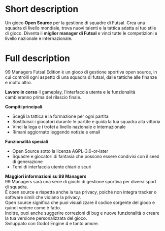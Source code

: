 # Short description
Un gioco **Open Source** per la gestione di squadre di Futsal. 
Crea una squadra di livello mondiale, trova nuovi talenti e la tattica adatta al tuo stile di gioco. 
Diventa il **miglior manager di Futsal** e vinci tutte le competizioni a livello nazionale e internazionale.

# Full description
99 Managers Futsal Edition è un gioco di gestione sportiva open source,
in cui controlli ogni aspetto di una squadra di futsal,
dalle tattiche alle finanze e molto altro.

**Lavoro in corso**
Il gameplay, l'interfaccia utente e le funzionalità cambieranno prima del rilascio finale.

**Compiti principali**  
- Scegli la tattica e la formazione per ogni partita  
- Sostituisci i giocatori durante le partite e guida la tua squadra alla vittoria  
- Vinci la lega e i trofei a livello nazionale e internazionale  
- Rimani aggiornato leggendo notizie e email

**Funzionalità speciali**  
- Open Source sotto la licenza AGPL-3.0-or-later  
- Squadre e giocatori di fantasia che possono essere condivisi con il seed di generazione  
- Temi di interfaccia utente chiari e scuri  

**Maggiori informazioni su 99 Managers**  
99 Managers sarà una serie di giochi di gestione sportiva per diversi sport di squadra.  
È open source e rispetta anche la tua privacy, poiché non integra tracker o software simili che violano la privacy.  
Open source significa che puoi visualizzare il codice sorgente del gioco e quindi vedere come è fatto.  
Inoltre, puoi anche suggerire correzioni di bug e nuove funzionalità o creare la tua versione personalizzata del gioco.  
Sviluppato con Godot Engine 4 e tanto amore.
